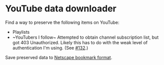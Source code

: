 # YouTube data downloader

Find a way to preserve the following items on YouTube:

- Playlists
- ~YouTubers I follow~ Attempted to obtain channel subscription list, but got 403 Unauthorized. Likely this has to do with the weak level of authentication I'm using. (See [#132](https://github.com/franklinchou/learnings/pull/132).)

Save preserved data to [Netscape bookmark format](https://docs.microsoft.com/en-us/previous-versions/windows/internet-explorer/ie-developer/platform-apis/aa753582(v=vs.85)?redirectedfrom=MSDN).
